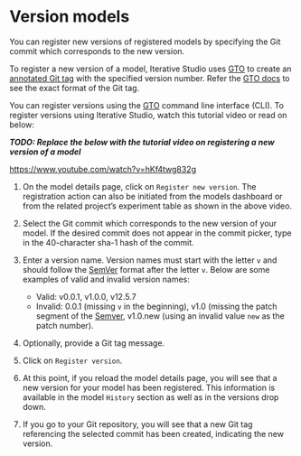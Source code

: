 # Version models

You can register new versions of registered models by specifying the Git commit
which corresponds to the new version.

To register a new version of a model, Iterative Studio uses [GTO] to create an
[annotated Git tag][git tag] with the specified version number. Refer the [GTO
docs][gto] to see the exact format of the Git tag.

You can register versions using the [GTO] command line interface (CLI). To
register versions using Iterative Studio, watch this tutorial video or read on
below:

**_TODO: Replace the below with the tutorial video on registering a new version
of a model_**

https://www.youtube.com/watch?v=hKf4twg832g

1. On the model details page, click on `Register new version`. The registration
   action can also be initiated from the models dashboard or from the related
   project’s experiment table as shown in the above video.

2. Select the Git commit which corresponds to the new version of your model. If
   the desired commit does not appear in the commit picker, type in the
   40-character sha-1 hash of the commit.
3. Enter a version name. Version names must start with the letter `v` and should
   follow the [SemVer] format after the letter `v`. Below are some examples of
   valid and invalid version names:

   - Valid: v0.0.1, v1.0.0, v12.5.7
   - Invalid: 0.0.1 (missing `v` in the beginning), v1.0 (missing the patch
     segment of the [Semver], v1.0.new (using an invalid value `new` as the
     patch number).

4. Optionally, provide a Git tag message.
5. Click on `Register version`.
6. At this point, if you reload the model details page, you will see that a new
   version for your model has been registered. This information is available in
   the model `History` section as well as in the versions drop down.
7. If you go to your Git repository, you will see that a new Git tag referencing
   the selected commit has been created, indicating the new version.

[gto]: https://github.com/iterative/gto
[semver]: https://semver.org/
[git tag]: https://git-scm.com/docs/git-tag
